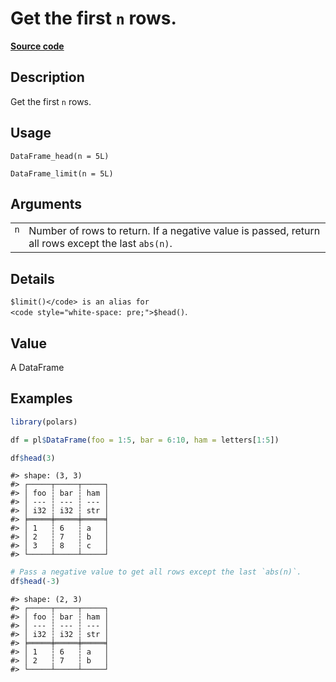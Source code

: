 

# Get the first <code>n</code> rows.

[**Source code**](https://github.com/pola-rs/r-polars/tree/97c09bc0a6fc3d166744dbddd037b49e8d8fc6c2/R/dataframe__frame.R#L823)

## Description

Get the first <code>n</code> rows.

## Usage

<pre><code class='language-R'>DataFrame_head(n = 5L)

DataFrame_limit(n = 5L)
</code></pre>

## Arguments

<table>
<tr>
<td style="white-space: nowrap; font-family: monospace; vertical-align: top">
<code id="DataFrame_head_:_n">n</code>
</td>
<td>
Number of rows to return. If a negative value is passed, return all rows
except the last <code>abs(n)</code>.
</td>
</tr>
</table>

## Details

<code style="white-space: pre;">$limit()</code> is an alias for
<code style="white-space: pre;">$head()</code>.

## Value

A DataFrame

## Examples

``` r
library(polars)

df = pl$DataFrame(foo = 1:5, bar = 6:10, ham = letters[1:5])

df$head(3)
```

    #> shape: (3, 3)
    #> ┌─────┬─────┬─────┐
    #> │ foo ┆ bar ┆ ham │
    #> │ --- ┆ --- ┆ --- │
    #> │ i32 ┆ i32 ┆ str │
    #> ╞═════╪═════╪═════╡
    #> │ 1   ┆ 6   ┆ a   │
    #> │ 2   ┆ 7   ┆ b   │
    #> │ 3   ┆ 8   ┆ c   │
    #> └─────┴─────┴─────┘

``` r
# Pass a negative value to get all rows except the last `abs(n)`.
df$head(-3)
```

    #> shape: (2, 3)
    #> ┌─────┬─────┬─────┐
    #> │ foo ┆ bar ┆ ham │
    #> │ --- ┆ --- ┆ --- │
    #> │ i32 ┆ i32 ┆ str │
    #> ╞═════╪═════╪═════╡
    #> │ 1   ┆ 6   ┆ a   │
    #> │ 2   ┆ 7   ┆ b   │
    #> └─────┴─────┴─────┘
